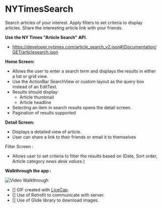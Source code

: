 # NYTimesSearch
Search articles of your interest. Apply filters to set criteria to display articles. 
Share the interesting article link with your friends.

**Use the NY Times "Article Search" API.** 
- https://developer.nytimes.com/article_search_v2.json#/Documentation/GET/articlesearch.json

**Home Screen:**
- Allows the user to enter a search term and displays the results in either a list or grid view.
- Use the ActionBar SearchView or custom layout as the query box instead of an EditText.
- Results should display:
    - Article thumbnail
    - Article headline
- Selecting an item in search results opens the detail screen.
- Pagination of results supported

**Detail Screen:** 
- Displays a detailed view of article.
- User can share a link to their friends or email it to themselves

 Filter Screen : 
- Allows user to set criteria to filter the results based on (Date, Sort order, Article category *news desk values.*)

**Walkthrough the app :** 

<img src='http://imgur.com/yIgR8RN.gif' title='Video Walkthrough' width='' alt='Video Walkthrough' />

* []  GIF created with [LiceCap](http://www.cockos.com/licecap/).<br/>
* [] Use of Retrofit to communicate with server. <br/>
* [] Use of Glide library to download images. <br/>
